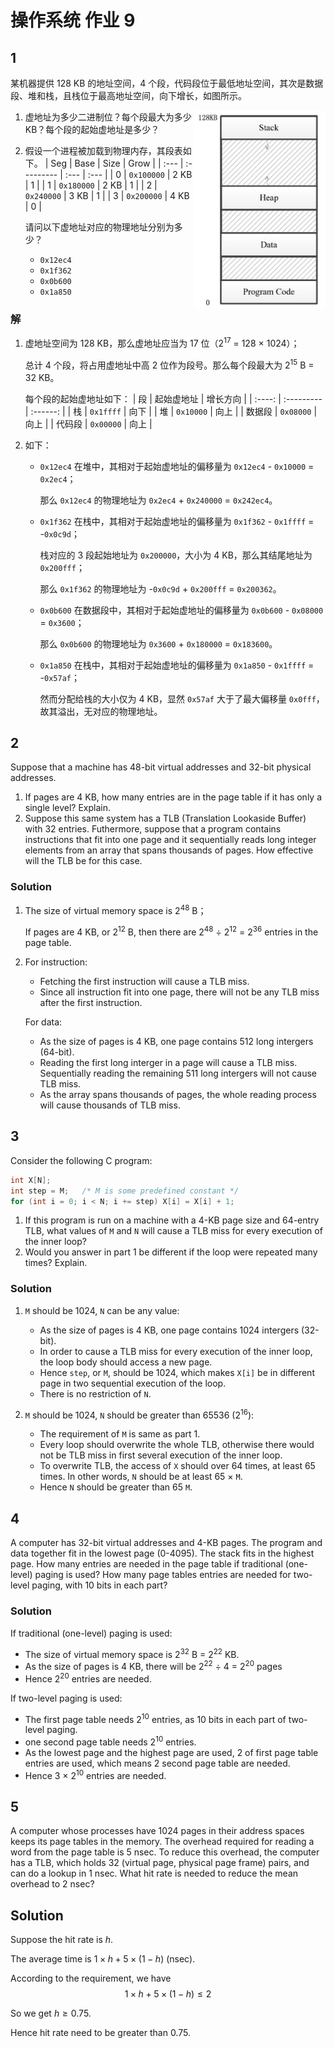# 操作系统 作业 9

## 1
某机器提供 128 KB 的地址空间，4 个段，代码段位于最低地址空间，其次是数据段、堆和栈，且栈位于最高地址空间，向下增长，如图所示。

<img src="./作业9-1.jpg" style="width: 15em; float: right;">

1. 虚地址为多少二进制位？每个段最大为多少 KB？每个段的起始虚地址是多少？
2. 假设一个进程被加载到物理内存，其段表如下。
   | Seg  | Base       | Size | Grow |
   | :--- | :--------- | :--- | :--- |
   | 0    | `0x100000` | 2 KB | 1    |
   | 1    | `0x180000` | 2 KB | 1    |
   | 2    | `0x240000` | 3 KB | 1    |
   | 3    | `0x200000` | 4 KB | 0    |

   请问以下虚地址对应的物理地址分别为多少？
   * `0x12ec4`
   * `0x1f362`
   * `0x0b600`
   * `0x1a850`

### 解

1. 虚地址空间为 128 KB，那么虚地址应当为 17 位（2<sup>17</sup> = 128 × 1024）；

   总计 4 个段，将占用虚地址中高 2 位作为段号。那么每个段最大为 2<sup>15</sup> B = 32 KB。

   每个段的起始虚地址如下：
   |   段   | 起始虚地址 | 增长方向 |
   | :----: | :--------- | :------: |
   |   栈   | `0x1ffff`  |   向下   |
   |   堆   | `0x10000`  |   向上   |
   | 数据段 | `0x08000`  |   向上   |
   | 代码段 | `0x00000`  |   向上   |

2. 如下：
   * `0x12ec4` 在堆中，其相对于起始虚地址的偏移量为 `0x12ec4` - `0x10000` = `0x2ec4`；
     
     那么 `0x12ec4` 的物理地址为 `0x2ec4` + `0x240000` = `0x242ec4`。

   * `0x1f362` 在栈中，其相对于起始虚地址的偏移量为 `0x1f362` - `0x1ffff` = -`0x0c9d`；
     
     栈对应的 3 段起始地址为 `0x200000`，大小为 4 KB，那么其结尾地址为 `0x200fff`；

     那么 `0x1f362` 的物理地址为 -`0x0c9d` + `0x200fff` = `0x200362`。

   * `0x0b600` 在数据段中，其相对于起始虚地址的偏移量为 `0x0b600` - `0x08000` = `0x3600`；

     那么 `0x0b600` 的物理地址为 `0x3600` + `0x180000` = `0x183600`。

   * `0x1a850` 在栈中，其相对于起始虚地址的偏移量为 `0x1a850` - `0x1ffff` = -`0x57af`；

     然而分配给栈的大小仅为 4 KB，显然 `0x57af` 大于了最大偏移量 `0x0fff`，故其溢出，无对应的物理地址。

## 2
Suppose that a machine has 48-bit virtual addresses and 32-bit physical addresses.

1. If pages are 4 KB, how many entries are in the page table if it has only a single level? Explain.
2. Suppose this same system has a TLB (Translation Lookaside Buffer) with 32 entries. Futhermore, suppose that a program contains instructions that fit into one page and it sequentially reads long integer elements from an array that spans thousands of pages. How effective will the TLB be for this case.

### Solution

1. The size of virtual memory space is 2<sup>48</sup> B；
   
   If pages are 4 KB, or 2<sup>12</sup> B, then there are 2<sup>48</sup> ÷ 2<sup>12</sup> = 2<sup>36</sup> entries in the page table.
   
2. For instruction: 
   * Fetching the first instruction will cause a TLB miss.
   * Since all instruction fit into one page, there will not be any TLB miss after the first instruction.
   
   For data:
   * As the size of pages is 4 KB, one page contains 512 long intergers (64-bit).
   * Reading the first long interger in a page will cause a TLB miss. Sequentially reading the remaining 511 long intergers will not cause TLB miss.
   * As the array spans thousands of pages, the whole reading process will cause thousands of TLB miss.

## 3
Consider the following C program:
```c
int X[N];
int step = M;   /* M is some predefined constant */
for (int i = 0; i < N; i += step) X[i] = X[i] + 1;
```

1. If this program is run on a machine with a 4-KB page size and 64-entry TLB, what values of `M` and `N` will cause a TLB miss for every execution of the inner loop?
2. Would you answer in part 1 be different if the loop were repeated many times? Explain.

### Solution

1. `M` should be 1024, `N` can be any value:
   * As the size of pages is 4 KB, one page contains 1024 intergers (32-bit).
   * In order to cause a TLB miss for every execution of the inner loop, the loop body should access a new page.
   * Hence `step`, or `M`, should be 1024, which makes `X[i]` be in different page in two sequential execution of the loop.
   * There is no restriction of `N`.

2. `M` should be 1024, `N` should be greater than 65536 (2<sup>16</sup>):
   * The requirement of `M` is same as part 1.
   * Every loop should overwrite the whole TLB, otherwise there would not be TLB miss in first several execution of the inner loop. 
   <!-- * To overwrite TLB, the array `X` should span over 64 pages, at least 65 pages. In other words, the size of `X` should be at least 65 × 4 KB = 260 KB, `X` should contain more than 65 × 1024 = 66560 intergers.
   * Hence `N` should be greater than 66560 (65 × 2<sup>10</sup>). -->
   * To overwrite TLB, the access of `X` should over 64 times, at least 65 times. In other words, `N` should be at least 65 × `M`.
   * Hence `N` should be greater than 65 `M`.

## 4
A computer has 32-bit virtual addresses and 4-KB pages. The program and data together fit in the lowest page (0-4095). The stack fits in the highest page. How many entries are needed in the page table if traditional (one-level) paging is used? How many page tables entries are needed for two-level paging, with 10 bits in each part?

### Solution

If traditional (one-level) paging is used:
* The size of virtual memory space is 2<sup>32</sup> B = 2<sup>22</sup> KB.
* As the size of pages is 4 KB, there will be 2<sup>22</sup> ÷ 4 = 2<sup>20</sup> pages
* Hence 2<sup>20</sup> entries are needed.

If two-level paging is used:
* The first page table needs 2<sup>10</sup> entries, as 10 bits in each part of two-level paging.
* one second page table needs 2<sup>10</sup> entries.
* As the lowest page and the highest page are used, 2 of first page table entries are used, which means 2 second page table are needed.
* Hence 3 × 2<sup>10</sup> entries are needed.

## 5
A computer whose processes have 1024 pages in their address spaces keeps its page tables in the memory. The overhead required for reading a word from the page table is 5 nsec. To reduce this overhead, the computer has a TLB, which holds 32 (virtual page, physical page frame) pairs, and can do a lookup in 1 nsec. What hit rate is needed to reduce the mean overhead to 2 nsec?

## Solution

Suppose the hit rate is $h$.

The average time is $1 \times h + 5 \times (1 - h)$ (nsec).

According to the requirement, we have
$$
1 \times h + 5 \times (1 - h) \leq 2
$$

So we get $h \geq 0.75$.

Hence hit rate need to be greater than $0.75$.